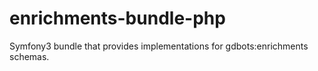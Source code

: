 # enrichments-bundle-php
Symfony3 bundle that provides implementations for gdbots:enrichments schemas.
